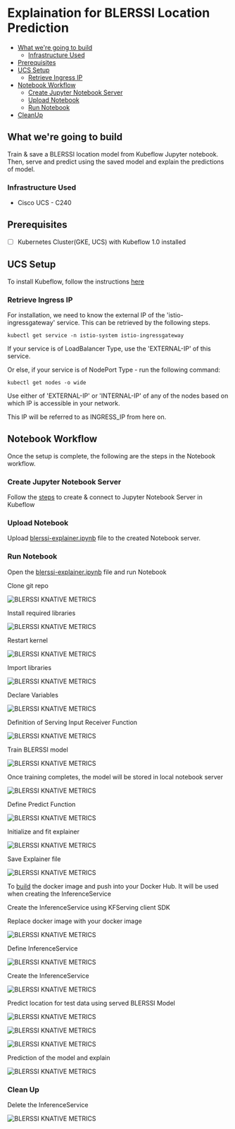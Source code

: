 # Explaination for BLERSSI Location Prediction

<!-- vscode-markdown-toc -->
* [What we're going to build](#Whatweregoingtobuild)
    * [Infrastructure Used](#InfrastructureUsed)
* [Prerequisites](#Prerequisites)
* [UCS Setup](#UCSSetup)
    * [Retrieve Ingress IP](#RetrieveIngressIP)
* [Notebook Workflow](#NotebookWorkflow)
    * [Create Jupyter Notebook Server](#CreateJupyterNotebookServer)
    * [Upload Notebook](#UploadNotebook)
    * [Run Notebook](#RunNotebook)
* [CleanUp](#CleanUp)

<!-- vscode-markdown-toc-config
        numbering=false
        autoSave=true
        /vscode-markdown-toc-config -->
<!-- /vscode-markdown-toc -->

## <a name='Whatweregoingtobuild'></a>What we're going to build

Train & save a BLERSSI location model from Kubeflow Jupyter notebook. Then, serve and predict using the saved model and explain the predictions of model.

### <a name='InfrastructureUsed'></a>Infrastructure Used

* Cisco UCS - C240

## <a name='Prerequisites'></a>Prerequisites

- [ ] Kubernetes Cluster(GKE, UCS) with Kubeflow 1.0 installed

## <a name='UCSSetup'></a>UCS Setup

To install Kubeflow, follow the instructions [here](../../../../../install)

### <a name='RetrieveIngressIP'></a>Retrieve Ingress IP

For installation, we need to know the external IP of the 'istio-ingressgateway' service. This can be retrieved by the following steps.

```
kubectl get service -n istio-system istio-ingressgateway
```

If your service is of LoadBalancer Type, use the 'EXTERNAL-IP' of this service.

Or else, if your service is of NodePort Type - run the following command:

```
kubectl get nodes -o wide
```

Use either of 'EXTERNAL-IP' or 'INTERNAL-IP' of any of the nodes based on which IP is accessible in your network.

This IP will be referred to as INGRESS_IP from here on.

## <a name='NotebookWorkflow'></a>Notebook Workflow
Once the setup is complete, the following are the steps in the Notebook
workflow.

### <a name='CreateJupyterNotebookServer'></a>Create Jupyter Notebook Server

Follow the [steps](./../notebook#create--connect-to-jupyter-notebook-server) to create & connect to Jupyter Notebook Server in Kubeflow

### <a name='UploadNotebook'></a>Upload Notebook

Upload [blerssi-explainer.ipynb](blerssi-explainer.ipynb) file to the created Notebook server.

### <a name='RunNotebook'></a>Run Notebook

Open the [blerssi-explainer.ipynb](blerssi-explainer.ipynb) file and run Notebook

Clone git repo

![BLERSSI KNATIVE METRICS](./pictures/1-git-clone.PNG)

Install required libraries

![BLERSSI KNATIVE METRICS](./pictures/2-install-libraries.PNG)

Restart kernel

![BLERSSI KNATIVE METRICS](./pictures/3-restart-kernal.PNG)

Import libraries

![BLERSSI KNATIVE METRICS](./pictures/4-import-libraries.PNG)

Declare Variables

![BLERSSI KNATIVE METRICS](./pictures/5-declare-variables.PNG)

Definition of Serving Input Receiver Function

![BLERSSI KNATIVE METRICS](./pictures/6-input-receiver-fun.PNG)

Train BLERSSI model

![BLERSSI KNATIVE METRICS](./pictures/7-train-model.PNG)

Once training completes, the model will be stored in local notebook server

![BLERSSI KNATIVE METRICS](./pictures/7-train-model1.PNG)

Define Predict Function

![BLERSSI KNATIVE METRICS](./pictures/8-define-custom-fun.PNG)

Initialize and fit explainer

![BLERSSI KNATIVE METRICS](./pictures/9-initialize-fit-anchor.PNG)
 
Save Explainer file

![BLERSSI KNATIVE METRICS](./pictures/12-save-explainer-file.PNG)

To [build](./model-server/Dockerfile) the docker image and push into your Docker Hub. It will be used when creating the InferenceService

Create the InferenceService using KFServing client SDK

Replace docker image with your docker image

![BLERSSI KNATIVE METRICS](./pictures/14-replace-docker-image.png)

Define InferenceService

![BLERSSI KNATIVE METRICS](./pictures/13-define-isvc.PNG)

Create the InferenceService

![BLERSSI KNATIVE METRICS](./pictures/14-create-isvc.PNG)

Predict location for test data using served BLERSSI Model

![BLERSSI KNATIVE METRICS](./pictures/17-env-variables.PNG)

![BLERSSI KNATIVE METRICS](./pictures/18-test-data.PNG)

![BLERSSI KNATIVE METRICS](./pictures/19-prediction.PNG)

Prediction of the model and explain

![BLERSSI KNATIVE METRICS](./pictures/20-explanation.PNG)

### <a name='CleanUp'></a>Clean Up

Delete the InferenceService

![BLERSSI KNATIVE METRICS](./pictures/21-clean-up.PNG)
